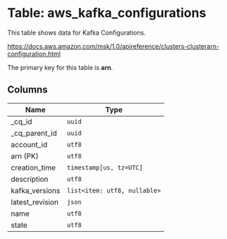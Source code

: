 # Table: aws_kafka_configurations

This table shows data for Kafka Configurations.

https://docs.aws.amazon.com/msk/1.0/apireference/clusters-clusterarn-configuration.html

The primary key for this table is **arn**.

## Columns

| Name          | Type          |
| ------------- | ------------- |
|_cq_id|`uuid`|
|_cq_parent_id|`uuid`|
|account_id|`utf8`|
|arn (PK)|`utf8`|
|creation_time|`timestamp[us, tz=UTC]`|
|description|`utf8`|
|kafka_versions|`list<item: utf8, nullable>`|
|latest_revision|`json`|
|name|`utf8`|
|state|`utf8`|